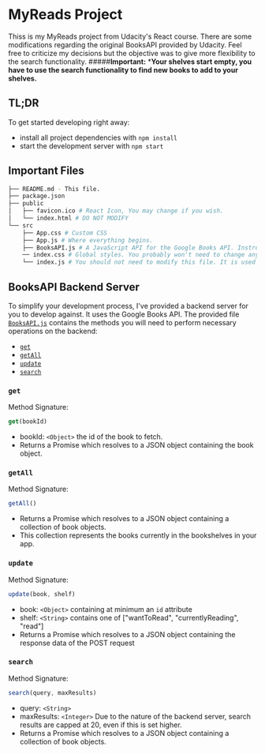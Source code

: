 # MyReads Project

Thiss is my MyReads project from Udacity's React course. There are some modifications regarding the original BooksAPI provided by Udacity. Feel free to criticize my decisions but the objective was to give more flexibility to the search functionality.
#####**Important:** ***Your shelves start empty, you have to use the search functionality to find new books to add to your shelves.**

## TL;DR

To get started developing right away:

* install all project dependencies with `npm install`
* start the development server with `npm start`

## Important Files
```bash
├── README.md - This file.
├── package.json
├── public
│   ├── favicon.ico # React Icon, You may change if you wish.
│   └── index.html # DO NOT MODIFY
└── src
    ├── App.css # Custom CSS
    ├── App.js # Where everything begins.
    ├── BooksAPI.js # A JavaScript API for the Google Books API. Instructions for the methods are below.
    ── index.css # Global styles. You probably won't need to change anything here.
    └── index.js # You should not need to modify this file. It is used for DOM rendering only.
```

## BooksAPI Backend Server

To simplify your development process, I've provided a backend server for you to develop against. It uses the Google Books API. The provided file [`BooksAPI.js`](src/BooksAPI.js) contains the methods you will need to perform necessary operations on the backend:

* [`get`](#get)
* [`getAll`](#getall)
* [`update`](#update)
* [`search`](#search)

### `get`

Method Signature:

```js
get(bookId)
```
* bookId: `<Object>` the id of the book to fetch.
* Returns a Promise which resolves to a JSON object containing the book object.

### `getAll`

Method Signature:

```js
getAll()
```

* Returns a Promise which resolves to a JSON object containing a collection of book objects.
* This collection represents the books currently in the bookshelves in your app.

### `update`

Method Signature:

```js
update(book, shelf)
```

* book: `<Object>` containing at minimum an `id` attribute
* shelf: `<String>` contains one of ["wantToRead", "currentlyReading", "read"]  
* Returns a Promise which resolves to a JSON object containing the response data of the POST request

### `search`

Method Signature:

```js
search(query, maxResults)
```

* query: `<String>`
* maxResults: `<Integer>` Due to the nature of the backend server, search results are capped at 20, even if this is set higher.
* Returns a Promise which resolves to a JSON object containing a collection of book objects.
